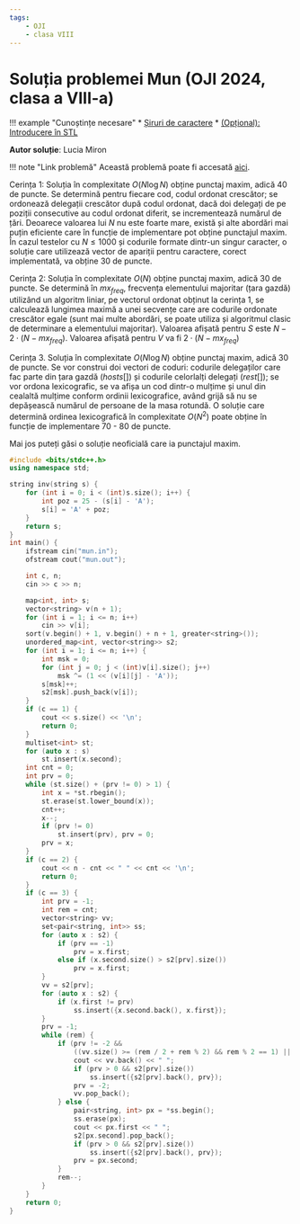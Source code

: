 ```yaml
---
tags:
    - OJI
    - clasa VIII
---
```


# Soluția problemei Mun (OJI 2024, clasa a VIII-a)

!!! example "Cunoștințe necesare"
    * [Șiruri de caractere](https://edu.roalgo.ro/cppintro/strings/)
    * [(Opțional): Introducere în STL](https://edu.roalgo.ro/cppintro/stl/)

**Autor soluție**: Lucia Miron

!!! note "Link problemă"
    Această problemă poate fi accesată [aici](https://kilonova.ro/problems/2510/).

Cerința $1$: Soluția în complexitate $O(N \log N)$ obține punctaj maxim, adică $40$ de puncte. Se determină pentru fiecare cod, codul ordonat crescător; se ordonează delegații crescător după codul ordonat, dacă doi delegați de pe poziții consecutive au codul ordonat diferit, se incrementează numărul de țări. Deoarece valoarea lui $N$ nu este foarte mare, există și alte abordări mai puțin eficiente care în funcție de implementare pot obține punctajul maxim. În cazul testelor cu $N \leq 1000$ și codurile formate dintr-un singur caracter, o soluție care utilizează vector de apariții pentru caractere, corect implementată, va obține $30$ de puncte.

Cerința $2$: Soluția în complexitate $O(N)$ obține punctaj maxim, adică $30$ de puncte. Se determină în $mx_{freq}$, frecvența elementului majoritar (țara gazdă) utilizând un algoritm liniar, pe vectorul ordonat obținut la cerința $1$, se calculează lungimea maximă a unei secvențe care are codurile ordonate crescător egale (sunt mai multe abordări, se poate utiliza și algoritmul clasic de determinare a elementului majoritar). Valoarea afișată pentru $S$ este $N − 2 \cdot (N − mx_{freq})$. Valoarea afișată pentru $V$ va fi $2 \cdot (N − mx_{freq})$

Cerința $3$. Soluția în complexitate $O(N \log N)$ obține punctaj maxim, adică $30$ de puncte. Se vor construi doi vectori de coduri: codurile delegaților care fac parte din țara gazdă $(hosts[])$ și codurile celorlalți delegați $(rest[])$; se vor ordona lexicografic, se va afișa un cod dintr-o mulțime și unul din cealaltă mulțime conform ordinii lexicografice, având grijă să nu se depășească numărul de persoane de la masa rotundă. O soluție care determină ordinea lexicografică în complexitate $O(N^2)$ poate obține în funcție de implementare $70$ - $80$ de puncte.

Mai jos puteți găsi o soluție neoficială care ia punctajul maxim.

```cpp
#include <bits/stdc++.h>
using namespace std;

string inv(string s) {
    for (int i = 0; i < (int)s.size(); i++) {
        int poz = 25 - (s[i] - 'A');
        s[i] = 'A' + poz;
    }
    return s;
}
int main() {
    ifstream cin("mun.in");
    ofstream cout("mun.out");

    int c, n;
    cin >> c >> n;

    map<int, int> s;
    vector<string> v(n + 1);
    for (int i = 1; i <= n; i++)
        cin >> v[i];
    sort(v.begin() + 1, v.begin() + n + 1, greater<string>());
    unordered_map<int, vector<string>> s2;
    for (int i = 1; i <= n; i++) {
        int msk = 0;
        for (int j = 0; j < (int)v[i].size(); j++)
            msk ^= (1 << (v[i][j] - 'A'));
        s[msk]++;
        s2[msk].push_back(v[i]);
    }
    if (c == 1) {
        cout << s.size() << '\n';
        return 0;
    }
    multiset<int> st;
    for (auto x : s)
        st.insert(x.second);
    int cnt = 0;
    int prv = 0;
    while (st.size() + (prv != 0) > 1) {
        int x = *st.rbegin();
        st.erase(st.lower_bound(x));
        cnt++;
        x--;
        if (prv != 0)
            st.insert(prv), prv = 0;
        prv = x;
    }
    if (c == 2) {
        cout << n - cnt << " " << cnt << '\n';
        return 0;
    }
    if (c == 3) {
        int prv = -1;
        int rem = cnt;
        vector<string> vv;
        set<pair<string, int>> ss;
        for (auto x : s2) {
            if (prv == -1)
                prv = x.first;
            else if (x.second.size() > s2[prv].size())
                prv = x.first;
        }
        vv = s2[prv];
        for (auto x : s2) {
            if (x.first != prv)
                ss.insert({x.second.back(), x.first});
        }
        prv = -1;
        while (rem) {
            if (prv != -2 &&
                ((vv.size() >= (rem / 2 + rem % 2) && rem % 2 == 1) || ss.empty() || vv.back() < (*ss.begin()).first)) {
                cout << vv.back() << " ";
                if (prv > 0 && s2[prv].size())
                    ss.insert({s2[prv].back(), prv});
                prv = -2;
                vv.pop_back();
            } else {
                pair<string, int> px = *ss.begin();
                ss.erase(px);
                cout << px.first << " ";
                s2[px.second].pop_back();
                if (prv > 0 && s2[prv].size())
                    ss.insert({s2[prv].back(), prv});
                prv = px.second;
            }
            rem--;
        }
    }
    return 0;
}
```
